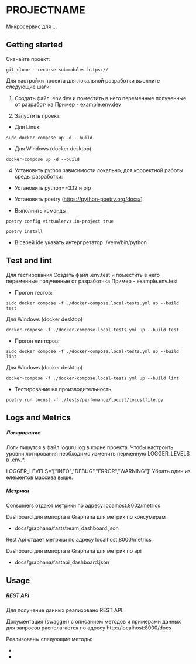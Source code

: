 # PROJECTNAME

Микросервис для ...

## Getting started

Скачайте проект:

```
git clone --recurse-submodules https://
```

Для настройки проекта для локальной разработки выолните следующие шаги:

1. Создать файл .env.dev и поместить в него переменные полученныe от разработчка
   Пример - example.env.dev

2. Запустить проект:

- Для Linux:

```
sudo docker compose up -d --build

```

- Для Windows (docker desktop)

```
docker-compose up -d --build

```

4. Установить python зависимости локально, для корректной работы среды разработки:

- Установить python==3.12 и pip
- Установить poetry (https://python-poetry.org/docs/)

- Выполнить команды:

```
poetry config virtualenvs.in-project true

poetry install

```

- В своей ide указать интерпретатор ./venv/bin/python

## Test and lint

Для тестирования Создать файл .env.test и поместить в него переменные полученныe от разработчка
Пример - example.env.test

- Прогон тестов:

```
sudo docker compose -f ./docker-compose.local-tests.yml up --build test

```

Для Windows (docker desktop)

```
docker-compose -f ./docker-compose.local-tests.yml up --build test

```

- Прогон линтеров:

```
sudo docker compose -f ./docker-compose.local-tests.yml up --build lint

```

Для Windows (docker desktop)

```
docker-compose -f ./docker-compose.local-tests.yml up --build lint

```

- Тестирование на производительность

```
poetry run locust -f ./tests/perfomance/locust/locustfile.py

```

## Logs and Metrics

##### Логирование

Логи пишутся в файл loguru.log в корне проекта.
Чтобы настроить уровни логирования необходимо изменить
перменную LOGGER_LEVELS в .env.\*.

LOGGER_LEVELS='["INFO","DEBUG","ERROR","WARNING"]'
Убрать один из елементов массива выше.

##### Метрики

Consumers отдают метрики по адресу localhost:8002/metrics

Dashboard для импорта в Graphana для метрик по консумерам

- docs/graphana/faststream_dashboard.json

Rest Api отдает метрики по адресу localhost:8000/metrics

Dashboard для импорта в Graphana для метрик по api

- docs/graphana/fastapi_dashboard.json

## Usage

##### REST API

Для получение данных реализовано REST API.

Документация (swagger) c описанием методов и примерами данных для запросов
располагается по адресу http://localhost:8000/docs

Реализованы следующие методы:

-
-
